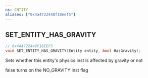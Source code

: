 ```yaml
---
ns: ENTITY
aliases: ["0x4a4722448f18eef5"]
---
```

## SET_ENTITY_HAS_GRAVITY

```c
// 0x4A4722448F18EEF5
void SET_ENTITY_HAS_GRAVITY(Entity entity, bool HasGravity);
```

Sets whether this entity's physics inst is affected by gravity or not

false turns on the NO_GRAVITY inst flag

